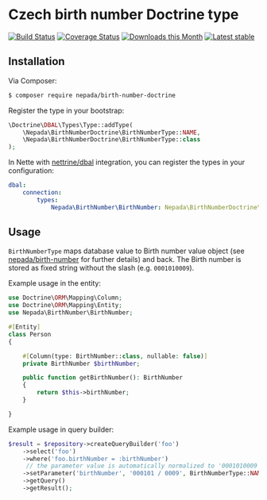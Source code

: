Czech birth number Doctrine type
================================

[![Build Status](https://github.com/nepada/birth-number-doctrine/workflows/CI/badge.svg)](https://github.com/nepada/birth-number-doctrine/actions?query=workflow%3ACI+branch%3Amaster)
[![Coverage Status](https://coveralls.io/repos/github/nepada/birth-number-doctrine/badge.svg?branch=master)](https://coveralls.io/github/nepada/birth-number-doctrine?branch=master)
[![Downloads this Month](https://img.shields.io/packagist/dm/nepada/birth-number-doctrine.svg)](https://packagist.org/packages/nepada/birth-number-doctrine)
[![Latest stable](https://img.shields.io/packagist/v/nepada/birth-number-doctrine.svg)](https://packagist.org/packages/nepada/birth-number-doctrine)


Installation
------------

Via Composer:

```sh
$ composer require nepada/birth-number-doctrine
```

Register the type in your bootstrap:
```php
\Doctrine\DBAL\Types\Type::addType(
    \Nepada\BirthNumberDoctrine\BirthNumberType::NAME,
    \Nepada\BirthNumberDoctrine\BirthNumberType::class
);
```

In Nette with [nettrine/dbal](https://github.com/nettrine/dbal) integration, you can register the types in your configuration:
```yaml
dbal:
    connection:
        types:
            Nepada\BirthNumber\BirthNumber: Nepada\BirthNumberDoctrine\BirthNumberType
```


Usage
-----

`BirthNumberType` maps database value to Birth number value object (see [nepada/birth-number](https://github.com/nepada/birth-number) for further details) and back. The Birth number is stored as fixed string without the slash (e.g. `0001010009`).

Example usage in the entity:
```php
use Doctrine\ORM\Mapping\Column;
use Doctrine\ORM\Mapping\Entity;
use Nepada\BirthNumber\BirthNumber;

#[Entity]
class Person
{

    #[Column(type: BirthNumber::class, nullable: false)]
    private BirthNumber $birthNumber;

    public function getBirthNumber(): BirthNumber
    {
        return $this->birthNumber;
    }

}
```

Example usage in query builder:
```php
$result = $repository->createQueryBuilder('foo')
    ->select('foo')
    ->where('foo.birthNumber = :birthNumber')
     // the parameter value is automatically normalized to '0001010009'
    ->setParameter('birthNumber', '000101 / 0009', BirthNumberType::NAME)
    ->getQuery()
    ->getResult();
```
